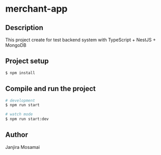 # merchant-app

## Description

This project create for test backend system with TypeScript + NestJS + MongoDB

## Project setup

```bash
$ npm install
```

## Compile and run the project

```bash
# development
$ npm run start

# watch mode
$ npm run start:dev
```

## Author

Janjira Mosamai
